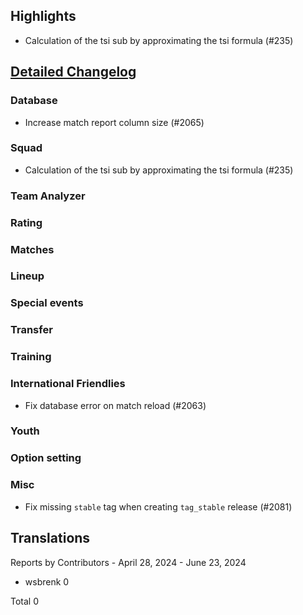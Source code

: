 

## Highlights
* Calculation of the tsi sub by approximating the tsi formula (#235)


## [Detailed Changelog](https://github.com/ho-dev/HattrickOrganizer/issues?q=milestone%3A9.0)

### Database
* Increase match report column size (#2065)

### Squad
* Calculation of the tsi sub by approximating the tsi formula (#235)

### Team Analyzer

### Rating

### Matches

### Lineup

### Special events

### Transfer

### Training

### International Friendlies
* Fix database error on match reload (#2063)

### Youth

### Option setting

### Misc
* Fix missing `stable` tag when creating `tag_stable` release (#2081)

## Translations

Reports by Contributors - April 28, 2024 - June 23, 2024

* wsbrenk 0

Total 0
